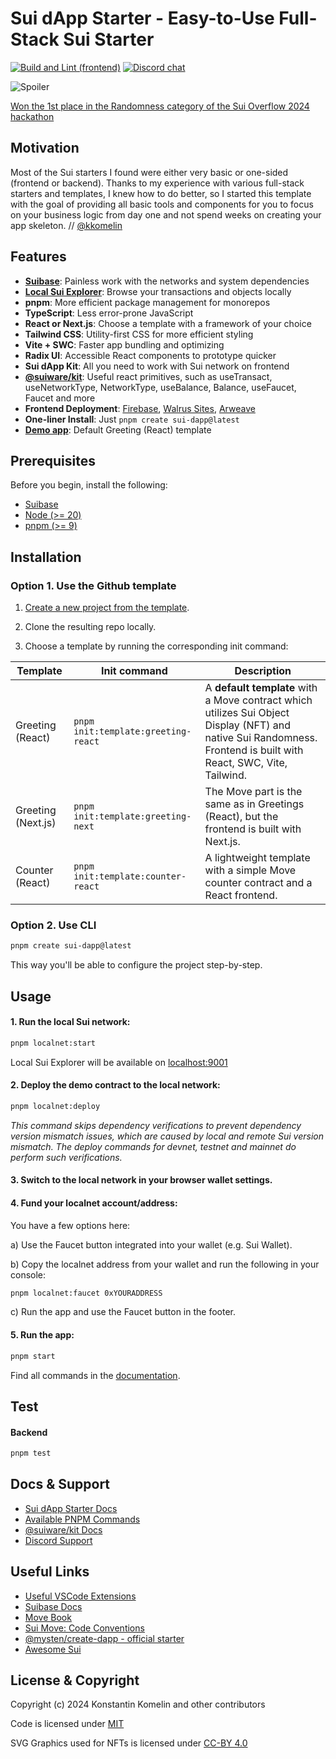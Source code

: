 # Sui dApp Starter - Easy-to-Use Full-Stack Sui Starter
[![Build and Lint (frontend)](https://github.com/suiware/sui-dapp-starter/actions/workflows/build_and_lint.yaml/badge.svg)](https://github.com/suiware/sui-dapp-starter/actions/workflows/build_and_lint.yaml)
[![Discord chat](https://img.shields.io/discord/1237259509366521866.svg?logo=discord&style=flat-square)](https://discord.com/invite/HuDPpXz4Hx)

![Spoiler](https://repository-images.githubusercontent.com/794883099/f0937c6b-c021-41db-b44a-a287b29111c3)

[Won the 1st place in the Randomness category of the Sui Overflow 2024 hackathon](https://blog.sui.io/2024-sui-overflow-hackathon-winners/)

## Motivation

Most of the Sui starters I found were either very basic or one-sided (frontend or backend). Thanks to my experience with various full-stack starters and templates, I knew how to do better, so I started this template with the goal of providing all basic tools and components for you to focus on your business logic from day one and not spend weeks on creating your app skeleton. // [@kkomelin](https://github.com/kkomelin)

## Features

- **[Suibase](https://suibase.io/)**: Painless work with the networks and system dependencies
- **[Local Sui Explorer](https://github.com/suiware/sui-explorer)**: Browse your transactions and objects locally
- **pnpm**: More efficient package management for monorepos
- **TypeScript**: Less error-prone JavaScript
- **React or Next.js**: Choose a template with a framework of your choice
- **Tailwind CSS**: Utility-first CSS for more efficient styling
- **Vite + SWC**: Faster app bundling and optimizing
- **Radix UI**: Accessible React components to prototype quicker 
- **Sui dApp Kit**: All you need to work with Sui network on frontend
- **[@suiware/kit](https://www.npmjs.com/package/@suiware/kit)**: Useful react primitives, such as useTransact, useNetworkType, NetworkType, useBalance, Balance, useFaucet, Faucet and more
- **Frontend Deployment**: [Firebase](https://sui-dapp-starter.dev/docs/frontend/deployment/firebase), [Walrus Sites](https://sui-dapp-starter.dev/docs/frontend/deployment/walrus), [Arweave](https://sui-dapp-starter.dev/docs/frontend/deployment/arweave)
- **One-liner Install**: Just `pnpm create sui-dapp@latest`
- **[Demo app](https://demo.sui-dapp-starter.dev/)**: Default Greeting (React) template

## Prerequisites

Before you begin, install the following:

- [Suibase](https://suibase.io/how-to/install.html)
- [Node (>= 20)](https://nodejs.org/en/download/)
- [pnpm (>= 9)](https://pnpm.io/installation)

## Installation

### Option 1. Use the Github template

1. [Create a new project from the template](https://github.com/new?template_name=sui-dapp-starter&template_owner=suiware&name=my-sui-dapp).

2. Clone the resulting repo locally.

3. Choose a template by running the corresponding init command:

| Template | Init command | Description |
| --- | --- | --- |
| Greeting (React) | `pnpm init:template:greeting-react` | A **default template** with a Move contract which utilizes Sui Object Display (NFT) and native Sui Randomness. Frontend is built with React, SWC, Vite, Tailwind. |
| Greeting (Next.js) | `pnpm init:template:greeting-next` | The Move part is the same as in Greetings (React), but the frontend is built with Next.js. |
| Counter (React) | `pnpm init:template:counter-react` | A lightweight template with a simple Move counter contract and a React frontend. |

### Option 2. Use CLI

```bash
pnpm create sui-dapp@latest
```

This way you'll be able to configure the project step-by-step.

## Usage

#### 1. Run the local Sui network:

```bash
pnpm localnet:start
```

Local Sui Explorer will be available on [localhost:9001](http://localhost:9001/)

#### 2. Deploy the demo contract to the local network:

```bash
pnpm localnet:deploy
```

_This command skips dependency verifications to prevent dependency version mismatch issues, which are caused by local and remote Sui version mismatch. The deploy commands for devnet, testnet and mainnet do perform such verifications._

#### 3. Switch to the local network in your browser wallet settings.

#### 4. Fund your localnet account/address:

You have a few options here:

a) Use the Faucet button integrated into your wallet (e.g. Sui Wallet).

b) Copy the localnet address from your wallet and run the following in your console:

```bash
pnpm localnet:faucet 0xYOURADDRESS
```

c) Run the app and use the Faucet button in the footer.

#### 5. Run the app:

```bash
pnpm start
```
Find all commands in the [documentation](https://sui-dapp-starter.dev/docs/misc/commands/).

## Test

#### Backend

```bash
pnpm test
```

## Docs & Support

- [Sui dApp Starter Docs](https://sui-dapp-starter.dev/docs)
- [Available PNPM Commands](https://sui-dapp-starter.dev/docs/misc/commands/)
- [@suiware/kit Docs](https://www.npmjs.com/package/@suiware/kit)
- [Discord Support](https://discord.com/invite/HuDPpXz4Hx)  

## Useful Links

- [Useful VSCode Extensions](./.vscode/extensions.json)
- [Suibase Docs](https://suibase.io/intro.html)
- [Move Book](https://move-book.com/)
- [Sui Move: Code Conventions](https://docs.sui.io/concepts/sui-move-concepts/conventions)
- [@mysten/create-dapp - official starter](https://www.npmjs.com/package/@mysten/create-dapp)
- [Awesome Sui](https://github.com/sui-foundation/awesome-sui)

## License & Copyright

Copyright (c) 2024 Konstantin Komelin and other contributors

Code is licensed under [MIT](https://github.com/suiware/sui-dapp-starter?tab=MIT-1-ov-file)

SVG Graphics used for NFTs is licensed under [CC-BY 4.0](https://github.com/suiware/sui-dapp-starter?tab=CC-BY-4.0-2-ov-file)
